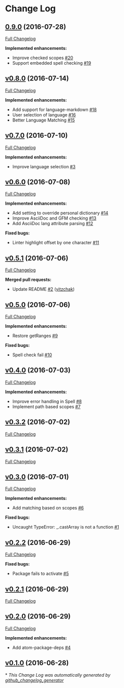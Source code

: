 # Change Log

## [0.9.0](https://github.com/yitzchak/linter-spell/tree/0.9.0) (2016-07-28)
[Full Changelog](https://github.com/yitzchak/linter-spell/compare/v0.8.0...0.9.0)

**Implemented enhancements:**

- Improve checked scopes [\#20](https://github.com/yitzchak/linter-spell/issues/20)
- Support embedded spell checking [\#19](https://github.com/yitzchak/linter-spell/issues/19)

## [v0.8.0](https://github.com/yitzchak/linter-spell/tree/v0.8.0) (2016-07-14)
[Full Changelog](https://github.com/yitzchak/linter-spell/compare/v0.7.0...v0.8.0)

**Implemented enhancements:**

- Add support for language-markdown [\#18](https://github.com/yitzchak/linter-spell/issues/18)
- User selection of language [\#16](https://github.com/yitzchak/linter-spell/issues/16)
- Better Language Matching  [\#15](https://github.com/yitzchak/linter-spell/issues/15)

## [v0.7.0](https://github.com/yitzchak/linter-spell/tree/v0.7.0) (2016-07-10)
[Full Changelog](https://github.com/yitzchak/linter-spell/compare/v0.6.0...v0.7.0)

**Implemented enhancements:**

- Improve language selection [\#3](https://github.com/yitzchak/linter-spell/issues/3)

## [v0.6.0](https://github.com/yitzchak/linter-spell/tree/v0.6.0) (2016-07-08)
[Full Changelog](https://github.com/yitzchak/linter-spell/compare/v0.5.1...v0.6.0)

**Implemented enhancements:**

- Add setting to override personal dictionary [\#14](https://github.com/yitzchak/linter-spell/issues/14)
- Improve AsciiDoc and GFM checking [\#13](https://github.com/yitzchak/linter-spell/issues/13)
- Add AsciiDoc lang attribute parsing [\#12](https://github.com/yitzchak/linter-spell/issues/12)

**Fixed bugs:**

- Linter highlight offset by one character [\#11](https://github.com/yitzchak/linter-spell/issues/11)

## [v0.5.1](https://github.com/yitzchak/linter-spell/tree/v0.5.1) (2016-07-06)
[Full Changelog](https://github.com/yitzchak/linter-spell/compare/v0.5.0...v0.5.1)

**Merged pull requests:**

- Update README [\#2](https://github.com/yitzchak/linter-spell/pull/2) ([yitzchak](https://github.com/yitzchak))

## [v0.5.0](https://github.com/yitzchak/linter-spell/tree/v0.5.0) (2016-07-06)
[Full Changelog](https://github.com/yitzchak/linter-spell/compare/v0.4.0...v0.5.0)

**Implemented enhancements:**

- Restore getRanges [\#9](https://github.com/yitzchak/linter-spell/issues/9)

**Fixed bugs:**

- Spell check fail [\#10](https://github.com/yitzchak/linter-spell/issues/10)

## [v0.4.0](https://github.com/yitzchak/linter-spell/tree/v0.4.0) (2016-07-03)
[Full Changelog](https://github.com/yitzchak/linter-spell/compare/v0.3.2...v0.4.0)

**Implemented enhancements:**

- Improve error handling in Spell [\#8](https://github.com/yitzchak/linter-spell/issues/8)
- Implement path based scopes [\#7](https://github.com/yitzchak/linter-spell/issues/7)

## [v0.3.2](https://github.com/yitzchak/linter-spell/tree/v0.3.2) (2016-07-02)
[Full Changelog](https://github.com/yitzchak/linter-spell/compare/v0.3.1...v0.3.2)

## [v0.3.1](https://github.com/yitzchak/linter-spell/tree/v0.3.1) (2016-07-02)
[Full Changelog](https://github.com/yitzchak/linter-spell/compare/v0.3.0...v0.3.1)

## [v0.3.0](https://github.com/yitzchak/linter-spell/tree/v0.3.0) (2016-07-01)
[Full Changelog](https://github.com/yitzchak/linter-spell/compare/v0.2.2...v0.3.0)

**Implemented enhancements:**

- Add matching based on scopes [\#6](https://github.com/yitzchak/linter-spell/issues/6)

**Fixed bugs:**

- Uncaught TypeError: \_.castArray is not a function [\#1](https://github.com/yitzchak/linter-spell/issues/1)

## [v0.2.2](https://github.com/yitzchak/linter-spell/tree/v0.2.2) (2016-06-29)
[Full Changelog](https://github.com/yitzchak/linter-spell/compare/v0.2.1...v0.2.2)

**Fixed bugs:**

- Package fails to activate [\#5](https://github.com/yitzchak/linter-spell/issues/5)

## [v0.2.1](https://github.com/yitzchak/linter-spell/tree/v0.2.1) (2016-06-29)
[Full Changelog](https://github.com/yitzchak/linter-spell/compare/v0.2.0...v0.2.1)

## [v0.2.0](https://github.com/yitzchak/linter-spell/tree/v0.2.0) (2016-06-29)
[Full Changelog](https://github.com/yitzchak/linter-spell/compare/v0.1.0...v0.2.0)

**Implemented enhancements:**

- Add atom-package-deps [\#4](https://github.com/yitzchak/linter-spell/issues/4)

## [v0.1.0](https://github.com/yitzchak/linter-spell/tree/v0.1.0) (2016-06-28)


\* *This Change Log was automatically generated by [github_changelog_generator](https://github.com/skywinder/Github-Changelog-Generator)*